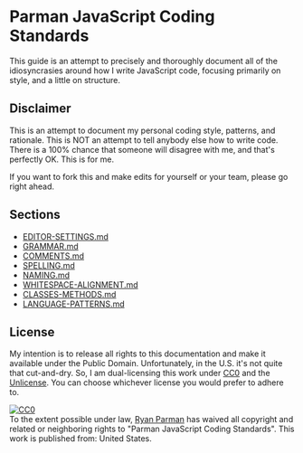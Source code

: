 # Parman JavaScript Coding Standards

This guide is an attempt to precisely and thoroughly document all of the idiosyncrasies around how I write JavaScript code, focusing primarily on style, and a little on structure.

## Disclaimer

This is an attempt to document my personal coding style, patterns, and rationale. This is NOT an attempt to tell anybody else how to write code. There is a 100% chance that someone will disagree with me, and that's perfectly OK. This is for me.

If you want to fork this and make edits for yourself or your team, please go right ahead.

## Sections

* [EDITOR-SETTINGS.md](EDITOR-SETTINGS.md)
* [GRAMMAR.md](GRAMMAR.md)
* [COMMENTS.md](COMMENTS.md)
* [SPELLING.md](SPELLING.md)
* [NAMING.md](NAMING.md)
* [WHITESPACE-ALIGNMENT.md](WHITESPACE-ALIGNMENT.md)
* [CLASSES-METHODS.md](CLASSES-METHODS.md)
* [LANGUAGE-PATTERNS.md](LANGUAGE-PATTERNS.md)

## License
My intention is to release all rights to this documentation and make it available under the Public Domain. Unfortunately, in the U.S. it's not quite that cut-and-dry. So, I am dual-licensing this work under [CC0](LICENSE-CC0) and the [Unlicense](LICENSE-UNLICENSE). You can choose whichever license you would prefer to adhere to.

<p xmlns:dct="http://purl.org/dc/terms/" xmlns:vcard="http://www.w3.org/2001/vcard-rdf/3.0#">
  <a rel="license"
     href="http://creativecommons.org/publicdomain/zero/1.0/">
    <img src="http://i.creativecommons.org/p/zero/1.0/88x31.png" style="border-style: none;" alt="CC0" />
  </a>
  <br />
  To the extent possible under law,
  <a rel="dct:publisher"
     href="https://github.com/skyzyx/js-coding-standards">
    <span property="dct:title">Ryan Parman</span></a>
  has waived all copyright and related or neighboring rights to
  "<span property="dct:title">Parman JavaScript Coding Standards</span>".
This work is published from:
<span property="vcard:Country" datatype="dct:ISO3166"
      content="US" about="https://github.com/skyzyx/js-coding-standards">
  United States</span>.
</p>
